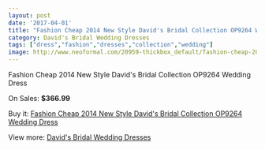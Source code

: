 ```yaml
---
layout: post
date: '2017-04-01'
title: "Fashion Cheap 2014 New Style David's Bridal Collection OP9264 Wedding Dress"
category: David's Bridal Wedding Dresses
tags: ["dress","fashion","dresses","collection","wedding"]
image: http://www.neoformal.com/20959-thickbox_default/fashion-cheap-2014-new-style-david-s-bridal-collection-op9264-wedding-dress.jpg
---
```

Fashion Cheap 2014 New Style David's Bridal Collection OP9264 Wedding Dress

On Sales: **$366.99**
<a href="https://www.neoformal.com/en/davids-bridal-wedding-dresses-2014/6744-fashion-cheap-2014-new-style-david-s-bridal-collection-op9264-wedding-dress.html"><amp-img layout="responsive" width="600" height="600" src="//www.neoformal.com/20959-thickbox_default/fashion-cheap-2014-new-style-david-s-bridal-collection-op9264-wedding-dress.jpg" alt="Fashion Cheap 2014 New Style David's Bridal Collection OP9264 Wedding Dress 0" /></a>
<a href="https://www.neoformal.com/en/davids-bridal-wedding-dresses-2014/6744-fashion-cheap-2014-new-style-david-s-bridal-collection-op9264-wedding-dress.html"><amp-img layout="responsive" width="600" height="600" src="//www.neoformal.com/20960-thickbox_default/fashion-cheap-2014-new-style-david-s-bridal-collection-op9264-wedding-dress.jpg" alt="Fashion Cheap 2014 New Style David's Bridal Collection OP9264 Wedding Dress 1" /></a>

Buy it: [Fashion Cheap 2014 New Style David's Bridal Collection OP9264 Wedding Dress](https://www.neoformal.com/en/davids-bridal-wedding-dresses-2014/6744-fashion-cheap-2014-new-style-david-s-bridal-collection-op9264-wedding-dress.html "Fashion Cheap 2014 New Style David's Bridal Collection OP9264 Wedding Dress")

View more: [David's Bridal Wedding Dresses](https://www.neoformal.com/en/98-davids-bridal-wedding-dresses-2014 "David's Bridal Wedding Dresses")